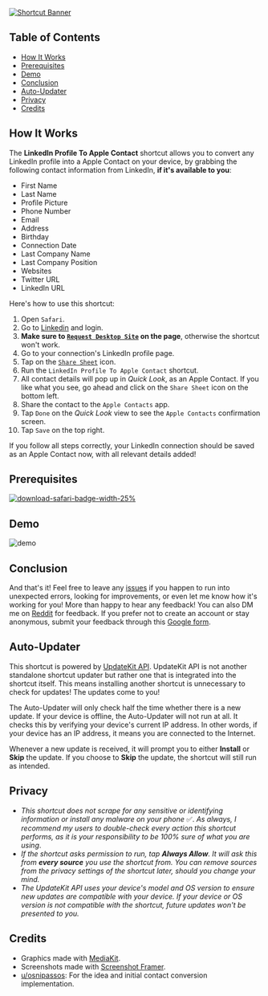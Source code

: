 [![Shortcut Banner](https://i.imgur.com/xPYKbJo.png)](https://www.icloud.com/shortcuts/86fb31aec1e640f6ab42c30a4c7960a7)


## Table of Contents

- [How It Works](#how-it-works)
- [Prerequisites](#prerequisites)
- [Demo](#demo)
- [Conclusion](#conclusion)
- [Auto-Updater](#auto-updater)
- [Privacy](#privacy)
- [Credits](#credits)


## How It Works

The **LinkedIn Profile To Apple Contact** shortcut allows you to convert any LinkedIn profile into a Apple Contact on your device, by grabbing the following contact information from LinkedIn, **if it's available to you**:

- First Name
- Last Name
- Profile Picture
- Phone Number
- Email
- Address
- Birthday
- Connection Date
- Last Company Name
- Last Company Position
- Websites
- Twitter URL
- LinkedIn URL

Here's how to use this shortcut:

1. Open `Safari`.
2. Go to [Linkedin](https://www.linkedin.com/) and login.
3. **Make sure to [`Request Desktop Site`](https://media.idownloadblog.com/wp-content/uploads/2015/09/Safari-Request-Desktop-Site-iPhone-updated.jpg) on the page**, otherwise the shortcut won't work.
4. Go to your connection's LinkedIn profile page.
5. Tap on the [`Share Sheet`](https://i.imgur.com/KDyO3ny.png) icon.
6. Run the `LinkedIn Profile To Apple Contact` shortcut.
7. All contact details will pop up in *Quick Look*, as an Apple Contact. If you like what you see, go ahead and click on the `Share Sheet` icon on the bottom left.
8. Share the contact to the `Apple Contacts` app.
9. Tap `Done` on the *Quick Look* view to see the `Apple Contacts` confirmation screen.
10. Tap `Save` on the top right.

If you follow all steps correctly, your LinkedIn connection should be saved as an Apple Contact now, with all relevant details added!


## Prerequisites

[![download-safari-badge-width-25%](https://i.imgur.com/weY2Hwx.png)](https://apps.apple.com/us/app/safari/id1146562112)


##  Demo

![demo](https://i.imgur.com/yz9KhlY.png)


## Conclusion

And that's it! Feel free to leave any [issues](https://github.com/MrJeevs/Shortcuts/issues/new/choose) if you happen to run into unexpected errors, looking for improvements, or even let me know how it's working for you! More than happy to hear any feedback! You can also DM me on [Reddit](https://www.reddit.com/user/MisterJeevs) for feedback. If you prefer not to create an account or stay anonymous, submit your feedback through this [Google form](https://forms.gle/Amsoh4cFA8mJq1ue7).


## Auto-Updater

This shortcut is powered by [UpdateKit API](https://www.mikebeas.com/updatekit-api/v1). UpdateKit API is not another standalone shortcut updater but rather one that is integrated into the shortcut itself. This means installing another shortcut is unnecessary to check for updates! The updates come to you!

The Auto-Updater will only check half the time whether there is a new update. If your device is offline, the Auto-Updater will not run at all. It checks this by verifying your device's current IP address. In other words, if your device has an IP address, it means you are connected to the Internet.

Whenever a new update is received, it will prompt you to either **Install** or **Skip** the update. If you choose to **Skip** the update, the shortcut will still run as intended.


## Privacy

- *This shortcut does not scrape for any sensitive or identifying information or install any malware on your phone* ✅. *As always, I recommend my users to double-check every action this shortcut performs, as it is your responsibility to be 100% sure of what you are using*.
- *If the shortcut asks permission to run, tap **Always Allow**. It will ask this from **every source** you use the shortcut from. You can remove sources from the privacy settings of the shortcut later, should you change your mind.*
- *The UpdateKit API uses your device's model and OS version to ensure new updates are compatible with your device. If your device or OS version is not compatible with the shortcut, future updates won't be presented to you.*


## Credits

-  Graphics made with [MediaKit](https://routinehub.co/shortcut/1911).
- Screenshots made with [Screenshot Framer](https://routinehub.co/shortcut/8067/).
- [u/osnipassos](https://www.reddit.com/user/osnipassos/): For the idea and initial contact conversion implementation.
